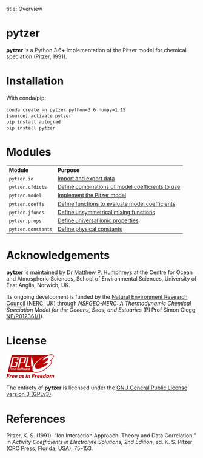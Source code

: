 title: Overview

# pytzer

**pytzer** is a Python 3.6+ implementation of the Pitzer model for chemical speciation (Pitzer, 1991).

# Installation

With conda/pip:

```
conda create -n pytzer python=3.6 numpy=1.15
[source] activate pytzer
pip install autograd
pip install pytzer
```

# Modules

<table><tr>

<td><strong>Module</strong></td>
<td><strong>Purpose</strong></td>

</tr><tr>

<td><code>pytzer.io</code></td>
<td><a href="modules/io">Import and export data</a></td>

</tr><tr>

<td><code>pytzer.cfdicts</code></td>
<td><a href="modules/cfdicts">Define combinations of model coefficients to use</a></td>

</tr><tr>

<td><code>pytzer.model</code></td>
<td><a href="modules/model">Implement the Pitzer model</a></td>

</tr><tr>

<td><code>pytzer.coeffs</code></td>
<td><a href="modules/coeffs">Define functions to evaluate model coefficients</a></td>

</tr><tr>

<td><code>pytzer.jfuncs</code></td>
<td><a href="modules/jfuncs">Define unsymmetrical mixing functions</a></td>

</tr><tr>

<td><code>pytzer.props</code></td>
<td><a href="modules/props">Define universal ionic properties</a></td>

</tr><tr>

<td><code>pytzer.constants</code></td>
<td><a href="modules/constants">Define physical constants</a></td>

</tr></table>

# Acknowledgements

**pytzer** is maintained by [Dr Matthew P. Humphreys](https://mvdh.xyz) at the Centre for Ocean and Atmospheric Sciences, School of Environmental Sciences, University of East Anglia, Norwich, UK.

Its ongoing development is funded by the [Natural Environment Research Council](https://nerc.ukri.org/) (NERC, UK) through *NSFGEO-NERC: A Thermodynamic Chemical Speciation Model for the Oceans, Seas, and Estuaries* (PI Prof Simon Clegg, [NE/P012361/1](http://gotw.nerc.ac.uk/list_full.asp?pcode=NE%2FP012361%2F1)).

# License

<img src="img/1920px-GPLv3_Logo.svg.png" width="25%" />

The entirety of **pytzer** is licensed under the [GNU General Public License version 3 (GPLv3)](https://www.gnu.org/licenses/gpl-3.0.en.html).

# References

Pitzer, K. S. (1991). “Ion Interaction Approach: Theory and Data Correlation,” in *Activity Coefficients in Electrolyte Solutions, 2nd Edition*, ed. K. S. Pitzer (CRC Press, Florida, USA), 75–153.
